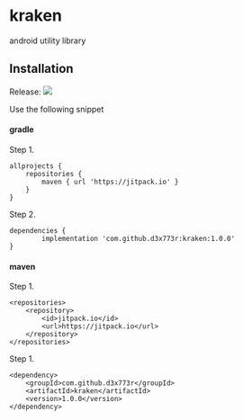 # kraken
android utility library

Installation
------------

Release: [![](https://jitpack.io/v/d3x773r/kraken.svg)](https://jitpack.io/#d3x773r/kraken)

Use the following snippet

#### gradle

Step 1.

    allprojects {
		repositories {
			maven { url 'https://jitpack.io' }
		}
	}

Step 2.

	dependencies {
	        implementation 'com.github.d3x773r:kraken:1.0.0'
	}

#### maven

Step 1.

	<repositories>
		<repository>
		    <id>jitpack.io</id>
		    <url>https://jitpack.io</url>
		</repository>
	</repositories>


Step 1.

	<dependency>
	    <groupId>com.github.d3x773r</groupId>
	    <artifactId>kraken</artifactId>
	    <version>1.0.0</version>
	</dependency>

